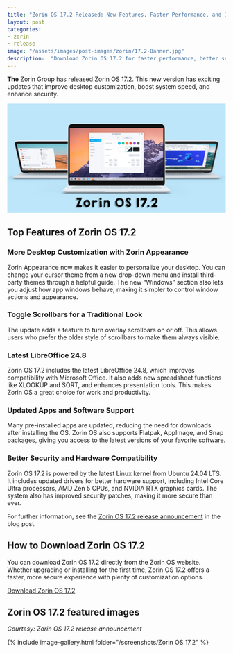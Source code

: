 ```yaml
---
title: "Zorin OS 17.2 Released: New Features, Faster Performance, and Improved Security"
layout: post
categories:
- zorin
- release
image: "/assets/images/post-images/zorin/17.2-Banner.jpg"
description:  "Download Zorin OS 17.2 for faster performance, better security, and more desktop customization options. Includes LibreOffice 24.8 and updated app support."
---
```


**The** Zorin Group has released Zorin OS 17.2. This new version has exciting updates that improve desktop customization, boost system speed, and enhance security.

![Zorin OS 17.2 featured image](/assets/images/post-images/zorin/17.2-Banner.jpg)

## Top Features of Zorin OS 17.2

### More Desktop Customization with Zorin Appearance

Zorin Appearance now makes it easier to personalize your desktop. You can change your cursor theme from a new drop-down menu and install third-party themes through a helpful guide. The new “Windows” section also lets you adjust how app windows behave, making it simpler to control window actions and appearance.

### Toggle Scrollbars for a Traditional Look

The update adds a feature to turn overlay scrollbars on or off. This allows users who prefer the older style of scrollbars to make them always visible.

### Latest LibreOffice 24.8

Zorin OS 17.2 includes the latest LibreOffice 24.8, which improves compatibility with Microsoft Office. It also adds new spreadsheet functions like XLOOKUP and SORT, and enhances presentation tools. This makes Zorin OS a great choice for work and productivity.

### Updated Apps and Software Support

Many pre-installed apps are updated, reducing the need for downloads after installing the OS. Zorin OS also supports Flatpak, AppImage, and Snap packages, giving you access to the latest versions of your favorite software.

### Better Security and Hardware Compatibility

Zorin OS 17.2 is powered by the latest Linux kernel from Ubuntu 24.04 LTS. It includes updated drivers for better hardware support, including Intel Core Ultra processors, AMD Zen 5 CPUs, and NVIDIA RTX graphics cards. The system also has improved security patches, making it more secure than ever.

For further information, see the [Zorin OS 17.2 release announcement](https://blog.zorin.com/2024/09/19/zorin-os-17.2-has-landed/) in the blog post.

## How to Download Zorin OS 17.2

You can download Zorin OS 17.2 directly from the Zorin OS website. Whether upgrading or installing for the first time, Zorin OS 17.2 offers a faster, more secure experience with plenty of customization options.

<a href="https://zorin.com/os/download/" class="download">Download Zorin OS 17.2</a>

## Zorin OS 17.2 featured images

*Courtesy: Zorin OS 17.2 release announcement*

{% include image-gallery.html folder="/screenshots/Zorin OS 17.2" %}
